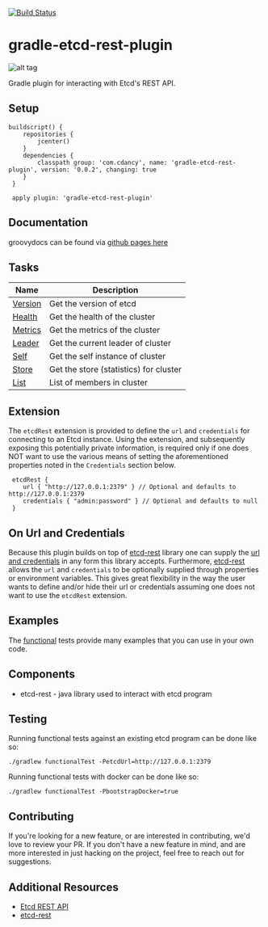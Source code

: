 
[![Build Status](https://travis-ci.org/cdancy/gradle-etcd-rest-plugin.svg?branch=master)](https://travis-ci.org/cdancy/gradle-etcd-rest-plugin)
# gradle-etcd-rest-plugin
![alt tag](https://github.com/cdancy/etcd/blob/master/logos/etcd-horizontal-color.png)

Gradle plugin for interacting with Etcd's REST API.

## Setup

```
buildscript() {
 	repositories {
 		jcenter()
 	}
 	dependencies {
 		classpath group: 'com.cdancy', name: 'gradle-etcd-rest-plugin', version: '0.0.2', changing: true
 	}
 }

 apply plugin: 'gradle-etcd-rest-plugin'
 ```
 
## Documentation

groovydocs can be found via [github pages here](http://cdancy.github.io/gradle-etcd-rest-plugin/docs/groovydoc/)

## Tasks

| Name | Description |
| --- | --- |
| [Version](https://github.com/cdancy/gradle-etcd-rest-plugin/blob/master/src/main/groovy/com/cdancy/gradle/etcd/rest/tasks/miscellaneous/Version.groovy) | Get the version of etcd |
| [Health](https://github.com/cdancy/gradle-etcd-rest-plugin/blob/master/src/main/groovy/com/cdancy/gradle/etcd/rest/tasks/miscellaneous/Health.groovy) | Get the health of the cluster |
| [Metrics](https://github.com/cdancy/gradle-etcd-rest-plugin/blob/master/src/main/groovy/com/cdancy/gradle/etcd/rest/tasks/miscellaneous/Metrics.groovy) | Get the metrics of the cluster |
| [Leader](https://github.com/cdancy/gradle-etcd-rest-plugin/blob/master/src/main/groovy/com/cdancy/gradle/etcd/rest/tasks/statistics/Leader.groovy) | Get the current leader of cluster |
| [Self](https://github.com/cdancy/gradle-etcd-rest-plugin/blob/master/src/main/groovy/com/cdancy/gradle/etcd/rest/tasks/statistics/Self.groovy) | Get the self instance of cluster |
| [Store](https://github.com/cdancy/gradle-etcd-rest-plugin/blob/master/src/main/groovy/com/cdancy/gradle/etcd/rest/tasks/statistics/Store.groovy) | Get the store (statistics) for cluster |
| [List](https://github.com/cdancy/gradle-etcd-rest-plugin/blob/master/src/main/groovy/com/cdancy/gradle/etcd/rest/tasks/members/List.groovy) | List of members in cluster |


## Extension

The `etcdRest` extension is provided to define the `url` and `credentials` for connecting to an Etcd instance.
Using the extension, and subsequently exposing this potentially private information, is required only if one does NOT want to use the various means of setting the aforementioned properties noted in the `Credentials` section below.

```
 etcdRest {
 	url { "http://127.0.0.1:2379" } // Optional and defaults to http://127.0.0.1:2379
 	credentials { "admin:password" } // Optional and defaults to null
 }
```

## On Url and Credentials

Because this plugin builds on top of [etcd-rest](https://github.com/cdancy/etcd-rest) library one can supply
the [url and credentials](https://github.com/cdancy/etcd-rest#credentials) in any form this library accepts. Furthermore,
[etcd-rest](https://github.com/cdancy/etcd-rest#property-based-setup) allows the `url` and `credentials`
to be optionally supplied through properties or environment variables. This gives great flexibility in the way the user
wants to define and/or hide their url or credentials assuming one does not want to use the `etcdRest` extension.

## Examples

The [functional](https://github.com/cdancy/gradle-etcd-rest-plugin/tree/master/src/functTest/groovy/com/cdancy/gradle/etcd/rest) tests provide many examples that you can use in your own code.

## Components

- etcd-rest \- java library used to interact with etcd program

## Testing
	
Running functional tests against an existing etcd program can be done like so:

	./gradlew functionalTest -PetcdUrl=http://127.0.0.1:2379
	
Running functional tests with docker can be done like so:

	./gradlew functionalTest -PbootstrapDocker=true
	
## Contributing
If you're looking for a new feature, or are interested in contributing, we'd love to review your PR. If you don't have a new feature in mind, and are more interested in just hacking on the project, feel free to reach out for suggestions.
	
## Additional Resources

* [Etcd REST API](https://github.com/coreos/etcd/blob/master/Documentation/api.md)
* [etcd-rest](https://github.com/cdancy/etcd-rest)
